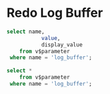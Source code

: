 # Redo Log Buffer

```sql
select name,
		   value,
		   display_value
	from v$parameter
 where name = 'log_buffer';
 
select *
	from v$parameter
 where name = 'log_buffer';
```


